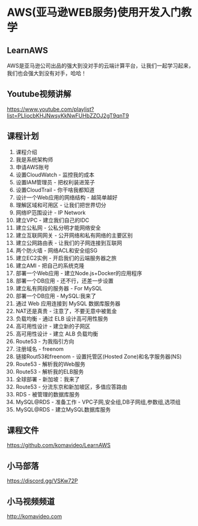 AWS(亚马逊WEB服务)使用开发入门教学
===============================

## LearnAWS

AWS是亚马逊公司出品的强大到没对手的云端计算平台，让我们一起学习起来，我们也会强大到没有对手，哈哈！

## Youtube视频讲解

https://www.youtube.com/playlist?list=PLliocbKHJNwsyKkNwFUHbZZOJ2gT9qnT9

## 课程计划

01. 课程介绍
02. 我是系统架构师
03. 申请AWS账号
04. 设置CloudWatch - 监控我的成本
05. 设置IAM管理员 - 把权利装进笼子
06. 设置CloudTrail - 你干啥我都知道
07. 设计一个Web应用的网络结构 - 越简单越好
08. 理解区域和可用区 - 让我们把世界切分
09. 网络IP范围设计 - IP Network
10. 建立VPC - 建立我们自己的IDC
11. 建立公私网 - 公私分明才能网络安全
12. 建立互联网网关 - 公开网络和私有网络的主要区别
13. 建立公网路由表 - 让我们的子网连接到互联网
14. 两个防火墙 - 网络ACL和安全组SG
15. 建立EC2实例 - 开启我们的云端服务器之旅
16. 建立AMI - 把自己的系统克隆
17. 部署一个Web应用 - 建立Node.js+Docker的应用程序
18. 部署一个DB应用 - 还不行，还差一步设置
19. 建立私有网段的服务器 - For MySQL
20. 部署一个DB应用 - MySQL:我来了
21. 通过 Web 应用连接到 MySQL 数据库服务器
22. NAT还是真贵 - 注意了，不要无意中被氪金
23. 负载均衡 - 通过 ELB 设计高可用性服务
24. 高可用性设计 - 建立新的子网区
25. 高可用性设计 - 建立 ALB 负载均衡
26. Route53 - 为我指引方向
27. 注册域名 - freenom
28. 链接Rout53和freenom - 设置托管区(Hosted Zone)和名字服务器(NS)
29. Route53 - 解析我的Web服务
30. Route53 - 解析我的ELB服务
31. 全球部署 - 新加坡：我来了
32. Route53 - 分流东京和新加坡区，多值应答路由
33. RDS - 被管理的数据库服务
34. MySQL@RDS - 准备工作 - VPC子网,安全组,DB子网组,参数组,选项组
35. MySQL@RDS - 建立MySQL数据库服务

## 课程文件

https://github.com/komavideo/LearnAWS

## 小马部落

https://discord.gg/VSKw72P

## 小马视频频道

http://komavideo.com
